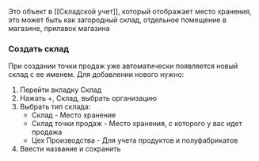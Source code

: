 Это объект в [[Складской учет]], который отображает место хранения, это может быть как загородный склад, отдельное помещение в магазине, прилавок магазина

### Создать склад
При создании точки продаж уже автоматически появляется новый склад с ее именем.
Для добавлении нового нужно:
1. Перейти  вкладку Склад
2. Нажать +, Склад, выбрать организацию
3. Выбрать тип склада:
	- Склад - Место хранение
	- Склад точки продаж - Место хранения, с которого у вас идет продажа
	- Цех Производства - Для учета продуктов и полуфабрикатов
4. Ввести название и сохранить